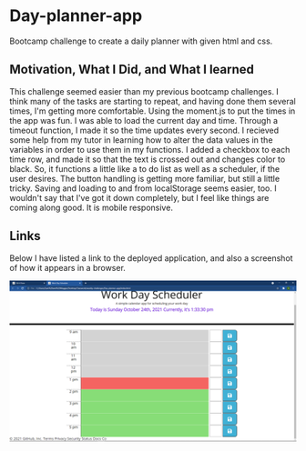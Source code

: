 # Day-planner-app
Bootcamp challenge to create a daily planner with given html and css.

## Motivation, What I Did, and What I learned
This challenge seemed easier than my previous bootcamp challenges. I think many of the tasks are starting to repeat, and having done them several times, I'm getting more comfortable. Using the moment.js to put the times in the app was fun. I was able to load the current day and time. Through a timeout function, I made it so the time updates every second. I recieved some help from my tutor in learning how to alter the data values in the variables in order to use them in my functions. I added a checkbox to each time row, and made it so that the text is crossed out and changes color to black. So, it functions a little like a to do list as well as a scheduler, if the user desires. The button handling is getting more familiar, but still a little tricky. Saving and loading to and from localStorage seems easier, too. I wouldn't say that I've got it down completely, but I feel like things are coming along good. It is mobile responsive.

## Links
Below I have listed a link to the deployed application, and also a screenshot of how it appears in a browser.



![Day-planner-app](./assets/images/planner.png)
